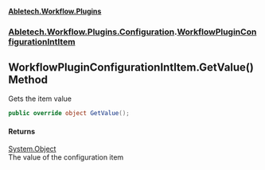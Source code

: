 #### [Abletech.Workflow.Plugins](index.md 'index')
### [Abletech.Workflow.Plugins.Configuration](Abletech_Workflow_Plugins_Configuration.md 'Abletech.Workflow.Plugins.Configuration').[WorkflowPluginConfigurationIntItem](WorkflowPluginConfigurationIntItem.md 'Abletech.Workflow.Plugins.Configuration.WorkflowPluginConfigurationIntItem')
## WorkflowPluginConfigurationIntItem.GetValue() Method
Gets the item value  
```csharp
public override object GetValue();
```
#### Returns
[System.Object](https://docs.microsoft.com/en-us/dotnet/api/System.Object 'System.Object')  
The value of the configuration item
